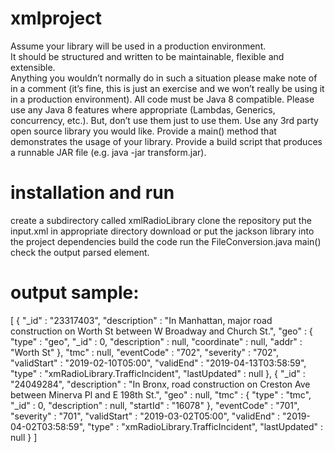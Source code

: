 # xmlproject
Assume your library will be used in a production environment.  
It should be structured and written to be maintainable, flexible and extensible.  
Anything you wouldn’t normally do in such a situation please make note of in a comment 
(it’s fine, this is just an exercise and we won’t really be using it in a production environment). 
All code must be Java 8 compatible.  Please use any Java 8 features where appropriate (Lambdas, Generics, concurrency, etc.). 
But, don’t use them just to use them. 
Use any 3rd party open source library you would like. 
Provide a main() method that demonstrates the usage of your library. 
Provide a build script that produces a runnable JAR file (e.g. java -jar transform.jar). 

# installation and run
create a subdirectory called xmlRadioLibrary
clone the repository
put the input.xml in appropriate directory
download or put the jackson library into the project dependencies
build the code
run the FileConversion.java main()
check the output parsed element.

# output sample:
[ {
  "_id" : "23317403",
  "description" : "In Manhattan, major road construction on Worth St between W Broadway and Church St.",
  "geo" : {
    "type" : "geo",
    "_id" : 0,
    "description" : null,
    "coordinate" : null,
    "addr" : "Worth St"
  },
  "tmc" : null,
  "eventCode" : "702",
  "severity" : "702",
  "validStart" : "2019-02-10T05:00",
  "validEnd" : "2019-04-13T03:58:59",
  "type" : "xmRadioLibrary.TrafficIncident",
  "lastUpdated" : null
}, {
  "_id" : "24049284",
  "description" : "In Bronx, road construction on Creston Ave between Minerva Pl and E 198th St.",
  "geo" : null,
  "tmc" : {
    "type" : "tmc",
    "_id" : 0,
    "description" : null,
    "startId" : "16078"
  },
  "eventCode" : "701",
  "severity" : "701",
  "validStart" : "2019-03-02T05:00",
  "validEnd" : "2019-04-02T03:58:59",
  "type" : "xmRadioLibrary.TrafficIncident",
  "lastUpdated" : null
} ]
